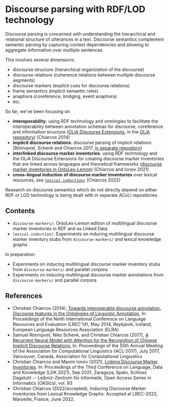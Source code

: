 # Discourse parsing with RDF/LOD technology

Discourse parsing is concerned with understanding the hierarchical and relational structure of utterances in a text. Discourse semantics complement semantic parsing by capturing context dependencies and allowing to aggregate information over multiple sentences.

This involves several dimensions:

* discourse structure (hierarchical organization of the discourse)
* discourse relations (coherence relations between multiple discourse segments)
* discourse markers (explicit cues for discourse relations)
* frame semantics (implicit semantic roles)
* anaphora (coreference, bridging, event anaphora)
* etc.

So far, we've been focusing on

- **interoperability**: using RDF technology and ontologies to facilitate the interoperability between annotation schemas for discourse, coreference and information structure ([OLiA Discourse Extensions](http://www.acoli.informatik.uni-frankfurt.de/resources/discourse/), in the [OLiA repository](https://github.com/acoli-repo/olia/tree/master/owl/experimental/discourse)) (Chiarcos 2014)
- **implicit discourse relations**: discourse parsing of implicit relations (Rönnqvist, Schenk and Chiarcos 2017, [in separate repository](https://github.com/acoli-repo/shallow-discourse-parser))
- **interlinked discourse marker inventories**: using RDF technology and the OLiA Discourse Extensions for creating discourse marker inventories that are linked across languages and theoretical frameworks ([discourse marker inventories in OntoLex-Lemon](discourse-markers/linked)) (Chiarcos and Ionov 2021)
- **cross-lingual induction of discourse marker inventories** over lexical resources, see [`lexical-induction/`](lexical-induction) (Chiarcos 2022) 

Research on discourse semantics which do not directly depend on either RDF or LOD technology is being dealt with in separate ACoLi repositories.

## Contents

- `discourse-markers/`: OntoLex-Lemon edition of multilingual discourse marker inventories in RDF and as Linked Data
- `lexical-induction/`: Experiments on inducing multilingual discourse marker inventory stubs from `discourse-markers/` and lexical knowledge graphs

In preparation: 
- Experiments on inducing multilingual discourse marker inventory stubs from `discourse-markers/` and parallel corpora
- Experiments on inducing multilingual discourse marker annotations from `discourse-markers/` and parallel corpora

## References

- Christian Chiarcos (2014), [Towards interoperable discourse annotation. Discourse features in the Ontologies of Linguistic Annotation](https://aclanthology.org/L14-1685/), In: Proceedings of the Ninth International Conference on Language Resources and Evaluation (LREC'14), May 2014, Reykjavik, Iceland, European Language Resources Association (ELRA)
- Samuel Rönnqvist, Niko Schenk, and Christian Chiarcos (2017), [A Recurrent Neural Model with Attention for the Recognition of Chinese Implicit Discourse Relations](https://aclanthology.org/P17-2040/), In: Proceedings of the 55th Annual Meeting of the Association for Computational Linguistics (ACL-2017), July 2017, Vancouver, Canada, Association for Computational Linguistics
- Christian Chiarcos and Maxim Ionov (2021), [Linking Discourse Marker Inventories](https://drops.dagstuhl.de/opus/volltexte/2021/14576/). In: Proceedings of the Third Conference on Language, Data and Knowledge (LDK 2021), Sep 2021, Zaragoza, Spain, Schloss Dagstuhl -- Leibniz-Zentrum für Informatik, Open Access Series in Informatics (OASIcs), vol. 93
- Christian Chiarcos (2022/accepted), Inducing Discourse Marker Inventories from Lexical Knowledge Graphs. Accepted at LREC-2022, Marseille, France, June 2022. 
